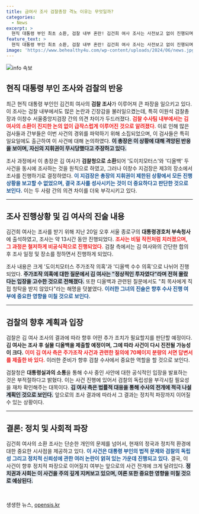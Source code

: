 ```yaml
---
title: 금여사 조사 검찰총장 격노 이유는 무엇일까?
categories:
  - News
excerpt: >
  현직 대통령 부인 최초 소환, 검찰 내부 혼란! 김건희 여사 조사는 사전보고 없이 진행되며 이원석 총장의 격노가 폭발했다. 주가조작 사건을 둘러싼 불꽃 튀는 갈등, 그 뒷이야기를 확인해보세요!
feature_text: >
  현직 대통령 부인 최초 소환, 검찰 내부 혼란! 김건희 여사 조사는 사전보고 없이 진행되며 이원석 총장의 격노가 폭발했다. 주가조작 사건을 둘러싼 불꽃 튀는 갈등, 그 뒷이야기를 확인해보세요!
image: 'https://www.behealthy4u.com/wp-content/uploads/2024/06/news.jpg'
---
```


<p><img src="https://www.behealthy4u.com/wp-content/uploads/2024/06/news.jpg" alt="info 속보" /></p>

<h2 data-ke-size="size26">현직 대통령 부인 조사와 검찰의 반응</h2>

<p data-ke-size="size16">최근 현직 대통령 부인인 김건희 여사의 <b>검찰 조사</b>가 이루어져 큰 파장을 일으키고 있다. 이 조사는 검찰 내부에서도 많은 논란과 긴장감을 불러일으켰는데, 특히 이원석 검찰총장과 이창수 서울중앙지검장 간의 의견 차이가 두드러졌다. <b><span style="color: #ee2323;">검찰 수사팀 내부에서는 김 여사의 소환이 진지한 논의 없이 급작스럽게 이루어진 것으로 알려졌다.</span></b> 이로 인해 많은 검사들과 간부들은 이번 사건의 경위를 파악하기 위해 소집되었으며, 이 검사들은 특히 일요일에도 출근하여 이 사건에 대해 논의하였다. <b><span style="background-color: #21538527;">이 총장은 이 상황에 대해 격앙된 반응을 보이며, 자신의 지휘권이 무시당했다고 주장하고 있다.</span></b></p>

<p data-ke-size="size16">조사 과정에서 이 총장은 김 여사가 <b>검찰청으로 소환</b>되어 '도이치모터스'와 '디올백' 두 사건을 동시에 조사하는 것을 원칙으로 하였고, 그러나 이창수 지검장은 제3의 장소에서 조사를 진행하기로 결정하였다. <b><span style="color: #1a5490;">이 지검장은 총장의 지휘권이 제한된 상황에서 모든 진행 상황을 보고할 수 없었으며, 결국 조사를 성사시키는 것이 더 중요하다고 판단한 것으로 보인다.</span></b> 이는 두 사람 간의 의견 차이를 더욱 부각시키고 있다.</p>

<hr />

<h2 data-ke-size="size26">조사 진행상황 및 김 여사의 진술 내용</h2>

<p data-ke-size="size16">김건희 여사는 조사를 받기 위해 지난 20일 오후 서울 종로구의 <b>대통령경호처 부속청사</b>에 출석하였고, 조사는 약 13시간 동안 진행되었다. <b><span style="color: #ee2323;">조사는 비밀 작전처럼 치러졌으며, 그 과정은 철저하게 비공식적으로 진행되었다.</span></b> 검찰 측에서는 김 여사와의 간단한 합의 후 조사 일정 및 장소를 정하면서 진행하게 되었다.</p>

<p data-ke-size="size16">조사 내용은 크게 '도이치모터스 주가조작 의혹'과 '디올백 수수 의혹'으로 나뉘어 진행되었다. <b><span style="background-color: #21538527;">주가조작 의혹에 대한 질문에서 김 여사는 "정상적인 투자였다"라며 전혀 몰랐다는 입장을 고수한 것으로 전해졌다.</span></b> 또한 디올백과 관련된 질문에서도 "최 목사에게 직접 청탁을 받지 않았다"라는 해명을 덧붙였다. <b><span style="color: #1a5490;">이러한 그녀의 진술은 향후 수사 진행 여부에 중요한 영향을 미칠 것으로 보인다.</span></b></p>

<hr />

<h2 data-ke-size="size26">검찰의 향후 계획과 입장</h2>

<p data-ke-size="size16">검찰은 김 여사 조사의 결과에 따라 향후 어떤 추가 조치가 필요할지를 판단할 예정이다. <b>김 여사는 조사 후 실물 디올백을 제출할 예정이며, 그에 따라 사건이 다시 진전될 가능성이 크다.</b> <b><span style="color: #ee2323;">이미 김 여사 측은 주가조작 사건과 관련한 질의에 70페이지 분량의 서면 답변서를 제출한 바 있다.</span></b> 이러한 준비가 향후 검찰 수사에서 중요한 역할을 할 것으로 보인다.</p>

<p data-ke-size="size16">검찰청은 <b>대통령실과의 소통</b>을 통해 수사 중인 사안에 대한 공식적인 입장을 발표하는 것은 부적절하다고 밝혔다. 이는 사건 진행에 있어서 검찰의 독립성을 부각시킬 필요성을 재차 확인해주는 대목이다. <b><span style="background-color: #21538527;">김 여사 측은 법률적 대응을 통해 수사의 전개에 적극 나설 계획인 것으로 보인다.</span></b> 앞으로의 조사 결과에 따라서 그 결과는 정치적 파장까지 이어질 수 있는 상황이다.</p>

<hr />

<h2 data-ke-size="size26">결론: 정치 및 사회적 파장</h2>

<p data-ke-size="size16">김건희 여사의 소환 조사는 단순한 개인의 문제를 넘어서, 현재의 정국과 정치적 환경에 대한 중요한 시사점을 제공하고 있다. <b><span style="color: #1a5490;">이 사건은 대통령 부인의 법적 문제와 검찰의 독립성 그리고 정치적 신뢰성에 관한 여러 논란이 얽혀 있는 가운데 진행되고 있다.</span></b> 결국, 이 사건이 향후 정치적 파장으로 이어질지 여부는 앞으로의 사건 전개에 크게 달려있다. <b><span style="background-color: #21538527;">정치권과 사회는 이 사건을 주의 깊게 지켜보고 있으며, 여론 또한 중요한 영향을 미칠 것으로 예상된다.</span></b></p>

<p data-ke-size="size16">&nbsp;</p>
생생한 뉴스, <a href="https://opensis.kr" rel="dofollow">opensis.kr</a>


